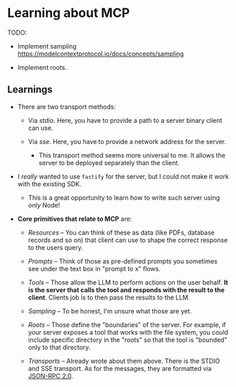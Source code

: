 # Learning about MCP

TODO:

- Implement sampling https://modelcontextprotocol.io/docs/concepts/sampling

- Implement roots.

## Learnings

- There are two transport methods:

  - Via _stdio_. Here, you have to provide a path to a server binary client can use.

  - Via _sse_. Here, you have to provide a network address for the server.

    - This transport method seems more universal to me. It allows the server to be deployed separately than the client.

- I _really_ wanted to use `fastify` for the server, but I could not make it work with the existing SDK.

  - This is a great opportunity to learn how to write such server using _only_ Node!

- **Core primitives that relate to MCP** are:

  - _Resources_ – You can think of these as data (like PDFs, database records and so on) that client can use to shape the correct response to the users query.

  - _Prompts_ – Think of those as pre-defined prompts you sometimes see under the text box in "prompt to x" flows.

  - _Tools_ – Those allow the LLM to perform actions on the user behalf. **It is the server that calls the tool and responds with the result to the client**. Clients job is to then pass the results to the LLM.

  - _Sampling_ – To be honest, I'm unsure what those are yet.

  - _Roots_ – Those define the "boundaries" of the server. For example, if your server exposes a tool that works with the file system, you could include specific directory in the "roots" so that the tool is "bounded" only to that directory.

  - _Transports_ – Already wrote about them above. There is the STDIO and SSE transport. As for the messages, they are formatted via [JSON-RPC 2.0](https://www.jsonrpc.org/).
